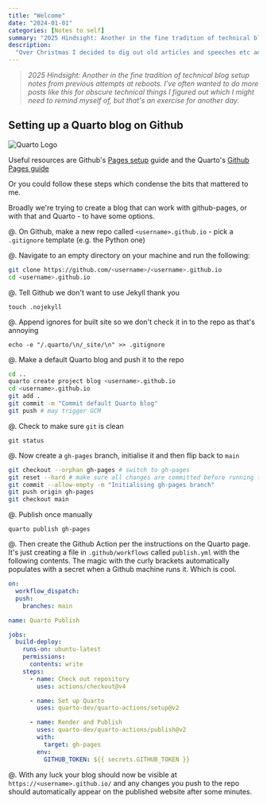 ```yaml
---
title: "Welcome"
date: "2024-01-01"
categories: [Notes to self]
summary: "2025 Hindsight: Another in the fine tradition of technical blog setup notes from previous attempts at reboots. I've often wanted to do more posts like this for obscure technical things I figured out which I might need to remind myself of, but that's an exercise for another day."
description:
  "Over Christmas I decided to dig out old articles and speeches etc and put them online. For fun, I did it in Quarto, with an automated CI/CD pipeline. Here's a description of how..."
--- 
```


> _2025 Hindsight: Another in the fine tradition of technical blog setup notes from previous attempts at reboots. I've often wanted to do more posts like this for obscure technical things I figured out which I might need to remind myself of, but that's an exercise for another day._

## Setting up a Quarto blog on Github

![Quarto Logo](https://quarto.org/docs/blog/posts/2023-05-15-get-started/get-started-video-cover.png)

Useful resources are Github's [Pages setup](https://pages.github.com) guide and the Quarto's [Github Pages guide](https://quarto.org/docs/publishing/github-pages.html)

Or you could follow these steps which condense the bits that mattered to me.

Broadly we're trying to create a blog that can work with github-pages, or with that and Quarto - to have some options. 

@. On Github, make a new repo called `<username>.github.io` - pick a `.gitignore` template (e.g. the Python one)

@. Navigate to an empty directory on your machine and run the following:

```zsh
git clone https://github.com/<username>/<username>.github.io
cd <username>.github.io
```

@. Tell Github we don't want to use Jekyll thank you

`touch .nojekyll`

@. Append ignores for built site so we don't check it in to the repo as that's annoying

`echo -e "/.quarto/\n/_site/\n" >> .gitignore`

@. Make a default Quarto blog and push it to the repo

```zsh
cd ..
quarto create project blog <username>.github.io
cd <username>.github.io
git add .
git commit -m "Commit default Quarto blog"
git push # may trigger GCM
```

@. Check to make sure `git` is clean

`git status`

@. Now create a `gh-pages` branch, initialise it and then flip back to `main`

```zsh
git checkout --orphan gh-pages # switch to gh-pages
git reset --hard # make sure all changes are committed before running this!
git commit --allow-empty -m "Initialising gh-pages branch"
git push origin gh-pages
git checkout main
```

@. Publish once manually

`quarto publish gh-pages`

@. Then create the Github Action per the instructions on the Quarto page. It's just creating a file in `.github/workflows` called `publish.yml` with the following contents. The magic with the curly brackets automatically populates with a secret when a Github machine runs it. Which is cool. 


```yaml
on:
  workflow_dispatch:
  push:
    branches: main

name: Quarto Publish

jobs:
  build-deploy:
    runs-on: ubuntu-latest
    permissions:
      contents: write
    steps:
      - name: Check out repository
        uses: actions/checkout@v4

      - name: Set up Quarto
        uses: quarto-dev/quarto-actions/setup@v2

      - name: Render and Publish
        uses: quarto-dev/quarto-actions/publish@v2
        with:
          target: gh-pages
        env:
          GITHUB_TOKEN: ${{ secrets.GITHUB_TOKEN }}
```

@. With any luck your blog should now be visible at `https://<username>.github.io/` and any changes you push to the repo should automatically appear on the published website after some minutes. 
